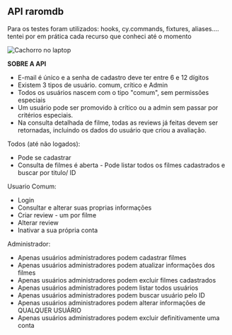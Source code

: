 ## API raromdb

Para os testes foram utilizados: hooks, cy.commands, fixtures, aliases.... tentei por em prática cada recurso que conheci até o momento

![Cachorro no laptop](https://media3.giphy.com/media/v1.Y2lkPTc5MGI3NjExeWs0cG03bmc0N2Fsb29yNmt4eXhiZmNjdzQxZG1xamNibWg5dWd5ZSZlcD12MV9pbnRlcm5hbF9naWZfYnlfaWQmY3Q9Zw/wpoLqr5FT1sY0/giphy.gif)

**SOBRE A API**
- E-mail é único e a senha de cadastro deve ter entre 6 e 12 dígitos
- Existem 3 tipos de usuário. comum, crítico e Admin
- Todos os usuários nascem com o tipo "comum", sem permissões especiais
- Um usuário pode ser promovido à crítico ou a admin sem passar por critérios
especiais.
- Na consulta detalhada de filme, todas as reviews já feitas devem ser retornadas,
incluindo os dados do usuário que criou a avaliação.


Todos (até não logados): 
- Pode se cadastrar
- Consulta de filmes é aberta - Pode listar todos os filmes cadastrados e buscar por titulo/ ID


Usuario Comum: 
- Login 
- Consultar e alterar suas proprias informações
- Criar review - um por filme
- Alterar review 
- Inativar a sua própria conta


Administrador: 
- Apenas usuários administradores podem cadastrar filmes
- Apenas usuários administradores podem atualizar informações dos filmes
- Apenas usuários administradores podem excluir filmes cadastrados
- Apenas usuários administradores podem listar todos usuários
- Apenas usuários administradores podem buscar usuário pelo ID 
- Apenas usuários administradores podem alterar informações de QUALQUER USUÁRIO
- Apenas usuários administradores podem excluir definitivamente uma conta



